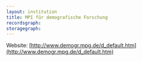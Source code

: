 ```yaml
---
layout: institution
title: MPI für demografische Forschung
recordsgraph: 
storagegraph: 
---
```


Website: [http://www.demogr.mpg.de/d_default.htm](http://www.demogr.mpg.de/d_default.htm)
